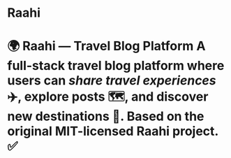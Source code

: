 # Raahi
# 🌍 Raahi — Travel Blog Platform  A full-stack travel blog platform where users can *share travel experiences* ✈️, explore posts 🗺️, and discover new destinations 🌟.   Based on the original MIT-licensed Raahi project. ✅
